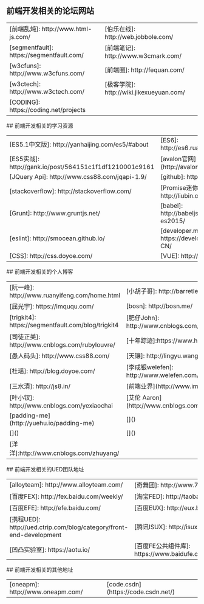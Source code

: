 ## 前端开发相关的论坛网站
<table>
  <tr>
    <td>[前端乱炖]: http://www.html-js.com/</td>
    <td>[伯乐在线]: http://web.jobbole.com/</td>
  </tr>
  <tr>
    <td>[segmentfault]: https://segmentfault.com/</td>
    <td>[前端笔记]: http://www.w3cmark.com/</td>
  </tr>
  <tr>
    <td>[w3cfuns]: http://www.w3cfuns.com/</td>
    <td>[前端圈]: http://fequan.com/</td>
  </tr>
  <tr>
    <td>[w3ctech]: http://www.w3ctech.com/</td>
    <td>[极客学院]: http://wiki.jikexueyuan.com/</td>
  </tr>
  <tr>
    <td>[CODING]: https://coding.net/projects</td>
    
  </tr>
</table>
## 前端开发相关的学习资源
<table>
  <tr>
    <td>[ES5.1中文版]: http://yanhaijing.com/es5/#about</td>
    <td>[ES6]: http://es6.ruanyifeng.com/</td>
  </tr>
  <tr>
    <td>[ES5实战]: http://gank.io/post/564151c1f1df1210001c9161</td>
    <td>[avalon官网](http://avalonjs.coding.me/)</td>
  </tr>
  <tr>
    <td>[JQuery Api]: http://www.css88.com/jqapi-1.9/</td>
    <td>[github]: https://github.com/</td>
  </tr>
  <tr>
    <td>[stackoverflow]: http://stackoverflow.com/</td>
    <td>[Promise迷你书]: http://liubin.org/promises-book/</td>
  </tr>
  <tr>
    <td>[Grunt]: http://www.gruntjs.net/</td>
    <td>[babel]: http://babeljs.io/docs/learn-es2015/</td>
  </tr>
  <tr>
    <td>[eslint]: http://smocean.github.io/</td>
    <td>[developer.mozilla.org]: https://developer.mozilla.org/zh-CN/</td>
  </tr>
  <tr>
    <td>[CSS]: http://css.doyoe.com/</td>
    <td>[VUE]: http://cn.vuejs.org/</td>
  </tr>
</table>
## 前端开发相关的个人博客
<table>
  <tr>
    <td>[阮一峰]: http://www.ruanyifeng.com/home.html</td>
    <td>[小胡子哥]: http://barretlee.com/entry/</td>
  </tr>
  <tr>
    <td>[屈光宇]: https://imququ.com/</td>
    <td>[bosn]: http://bosn.me/</td>
  </tr>
  <tr>
    <td>[trigkit4]: https://segmentfault.com/blog/trigkit4</td>
    <td>[肥仔John]: http://www.cnblogs.com/fsjohnhuang/</td>
  </tr>
  <tr>
    <td>[司徒正美]: http://www.cnblogs.com/rubylouvre/</td>
    <td>[十年踪迹]:https://www.h5jun.com/</td>
  </tr>
  <tr>
    <td>[愚人码头]: http://www.css88.com/</td>
    <td>[天镶]: http://lingyu.wang/#/</td>
  </tr>
  <tr>
    <td>[杜瑶]: http://blog.doyoe.com/</td>
    <td>[李成银welefen]: http://www.welefen.com/</td>
  </tr>
  <tr>
    <td>[三水清]: http://js8.in/</td>
    <td>[前端业界](http://www.imaifly.com/)</td>
  </tr>
  <tr>
    <td>[叶小钗]: http://www.cnblogs.com/yexiaochai</td>
    <td>[艾伦 Aaron](http://www.cnblogs.com/aaronjs/)</td>
  </tr>
  <tr>
    <td>[padding-me](http://yuehu.io/padding-me)</td>
    <td>[]()</td>
  </tr>
  <tr>
    <td>[]()</td>
    <td>[]()</td>
  </tr>
  <tr>
    <td>[洋洋]:http://www.cnblogs.com/zhuyang/</td>
  </tr>
</table>
## 前端开发相关的UED团队地址
<table>
  <tr>
    <td>[alloyteam]: http://www.alloyteam.com/</td>
    <td>[奇舞团]: http://www.75team.com/</td>
  </tr>
  <tr>
    <td>[百度FEX]: http://fex.baidu.com/weekly/</td>
    <td>[淘宝FED]: http://taobaofed.org/</td>
  </tr>
  <tr>
    <td>[百度EFE]: http://efe.baidu.com/</td>
    <td>[百度EUX]: http://eux.baidu.com/</td>
  </tr>
  <tr>
    <td>[携程UED]: http://ued.ctrip.com/blog/category/front-end-development</td>
    <td>[腾讯ISUX]: http://isux.tencent.com/</td>
  </tr>
  <tr>
    <td>[凹凸实验室]: https://aotu.io/</td>
    <td>[百度FE公共组件库]: https://www.baidufe.com/component</td>
    <td></td>
  </tr>
</table>
## 前端开发相关的其他地址
<table>
  <tr>
    <td>[oneapm]: http://www.oneapm.com/</td>
    <td>[code.csdn](https://code.csdn.net/)</td>
  </tr>
</table>
